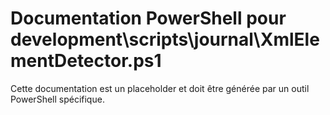 # Documentation PowerShell pour development\scripts\journal\XmlElementDetector.ps1

Cette documentation est un placeholder et doit être générée par un outil PowerShell spécifique.
